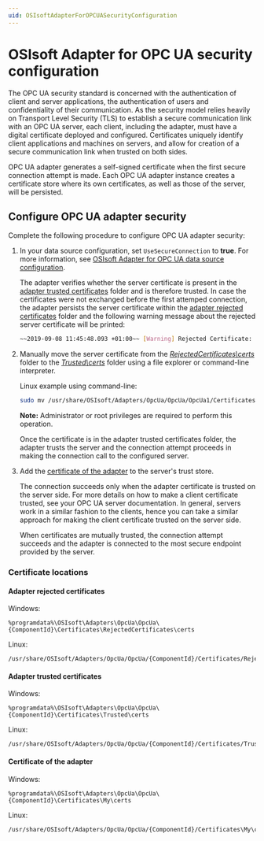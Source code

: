```yaml
---
uid: OSIsoftAdapterForOPCUASecurityConfiguration
---
```


# OSIsoft Adapter for OPC UA security configuration

The OPC UA security standard is concerned with the authentication of client and server applications, the authentication of users and confidentiality of their communication. As the security model relies heavily on Transport Level Security (TLS) to establish a secure communication link with an OPC UA server, each client, including the adapter, must have a digital certificate deployed and configured. Certificates uniquely identify client applications and machines on servers, and allow for creation of a secure communication link when trusted on both sides.

OPC UA adapter generates a self-signed certificate when the first secure connection attempt is made. Each OPC UA adapter instance creates a certificate store where its own certificates, as well as those of the server, will be persisted.

## Configure OPC UA adapter security

Complete the following procedure to configure OPC UA adapter security:

1. In your data source configuration, set `UseSecureConnection` to **true**. For more information, see [OSIsoft Adapter for OPC UA data source configuration](xref:OSIsoftAdapterForOPCUADataSourceConfiguration).

   The adapter verifies whether the server certificate is present in the [adapter trusted certificates](#adapter-trusted-certificates) folder and is therefore trusted. In case the certificates were not exchanged before the first attemped connection, the adapter persists the server certificate within the [adapter rejected certificates](#adapter-rejected-certificates) folder and the following warning message about the rejected server certificate will be printed:

   ```bash
   ~~2019-09-08 11:45:48.093 +01:00~~ [Warning] Rejected Certificate: "DC=MyServer.MyDomain.int, O=Prosys OPC, CN=Simulation
   ```

2. Manually move the server certificate from the [_RejectedCertificates\certs_](#adapter-rejected-certificates) folder to the [_Trusted\certs_](#adapter-trusted-certificates) folder using a file explorer or command-line interpreter.

   Linux example using command-line:

   ```bash
   sudo mv /usr/share/OSIsoft/Adapters/OpcUa/OpcUa/OpcUa1/Certificates/RejectedCertificates/certs/'SimulationServer [F9823DCF607063DBCECCF6F8F39FD2584F46AEBB].der' /usr/share/OSIsoft/Adapters/OpcUa/OpcUa/OpcUa1/Certificates/Trusted/certs/OpcUa1/Certificates/Trusted/certs/
   ```

   **Note:** Administrator or root privileges are required to perform this operation.

   Once the certificate is in the adapter trusted certificates folder, the adapter trusts the server and the connection attempt proceeds in making the connection call to the configured server.
  
3. Add the [certificate of the adapter](#certificate-of-the-adapter) to the server's trust store.

   The connection succeeds only when the adapter certificate is trusted on the server side. For more details on how to make a client certificate trusted, see your OPC UA server documentation. In general, servers work in a similar fashion to the clients, hence you can take a similar approach for making the client certificate trusted on the server side.
   
   When certificates are mutually trusted, the connection attempt succeeds and the adapter is connected to the most secure endpoint provided by the server.

### Certificate locations

#### Adapter rejected certificates

Windows: 
```filepath
%programdata%\OSIsoft\Adapters\OpcUa\OpcUa\{ComponentId}\Certificates\RejectedCertificates\certs
```

Linux: 
```filepath
/usr/share/OSIsoft/Adapters/OpcUa/OpcUa/{ComponentId}/Certificates/RejectedCertificates/certs
```


#### Adapter trusted certificates

Windows: 
```filepath
%programdata%\OSIsoft\Adapters\OpcUa\OpcUa\{ComponentId}\Certificates\Trusted\certs
```

Linux: 
```filepath
/usr/share/OSIsoft/Adapters/OpcUa/OpcUa/{ComponentId}/Certificates/Trusted/certs
```


#### Certificate of the adapter

Windows: 
```filepath
%programdata%\OSIsoft\Adapters\OpcUa\OpcUa\{ComponentId}\Certificates\My\certs
```

Linux: 
```filepath
/usr/share/OSIsoft/Adapters/OpcUa/OpcUa/{ComponentId}/Certificates\My\certs
```

